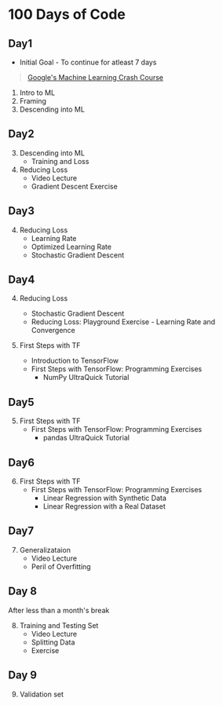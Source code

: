 # 100 Days of Code

## Day1 
- Initial Goal - To continue for atleast 7 days
> [Google's Machine Learning Crash Course](https://developers.google.com/machine-learning/crash-course)

1. Intro to ML
2. Framing
3. Descending into ML

## Day2

3. Descending into ML
    - Training and Loss
4. Reducing Loss
    - Video Lecture
    - Gradient Descent Exercise

## Day3

4. Reducing Loss
    - Learning Rate
    - Optimized Learning Rate
    - Stochastic Gradient Descent
    
## Day4

4. Reducing Loss
    - Stochastic Gradient Descent
    - Reducing Loss: Playground Exercise - Learning Rate and Convergence

5. First Steps with TF
    - Introduction to TensorFlow
    - First Steps with TensorFlow: Programming Exercises
        - NumPy UltraQuick Tutorial
        
## Day5

5. First Steps with TF
    - First Steps with TensorFlow: Programming Exercises
        - pandas UltraQuick Tutorial

## Day6

6. First Steps with TF
    - First Steps with TensorFlow: Programming Exercises
        - Linear Regression with Synthetic Data
        - Linear Regression with a Real Dataset

## Day7

7. Generalizataion
    - Video Lecture
    - Peril of Overfitting 

## Day 8
After less than a  month's break

8. Training and Testing Set
    - Video Lecture
    - Splitting Data
    - Exercise

## Day 9

9. Validation set
